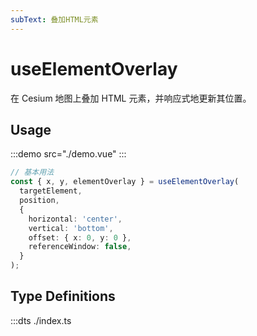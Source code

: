 ```yaml
---
subText: 叠加HTML元素
---
```


# useElementOverlay

在 Cesium 地图上叠加 HTML 元素，并响应式地更新其位置。

## Usage

:::demo src="./demo.vue"
:::

```ts
// 基本用法
const { x, y, elementOverlay } = useElementOverlay(
  targetElement,
  position,
  {
    horizontal: 'center',
    vertical: 'bottom',
    offset: { x: 0, y: 0 },
    referenceWindow: false,
  }
);
```

## Type Definitions

:::dts ./index.ts

